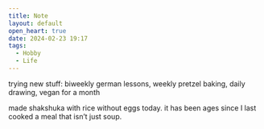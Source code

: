 ```yaml
---
title: Note
layout: default
open_heart: true
date: 2024-02-23 19:17
tags:
  - Hobby
  - Life
---
```


trying new stuff: biweekly german lessons, weekly pretzel baking, daily drawing, vegan for a month

made shakshuka with rice without eggs today. it has been ages since I last cooked a meal that isn’t just soup. 
